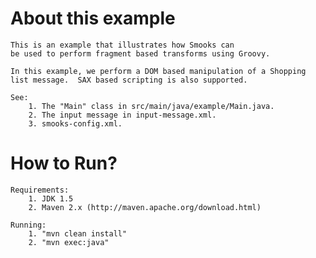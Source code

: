 About this example
==================
    This is an example that illustrates how Smooks can
    be used to perform fragment based transforms using Groovy.

    In this example, we perform a DOM based manipulation of a Shopping
    list message.  SAX based scripting is also supported.

    See:
        1. The "Main" class in src/main/java/example/Main.java.
        2. The input message in input-message.xml.
        3. smooks-config.xml.

How to Run?
===========
    Requirements:
        1. JDK 1.5
        2. Maven 2.x (http://maven.apache.org/download.html)

    Running:
        1. "mvn clean install"
        2. "mvn exec:java"